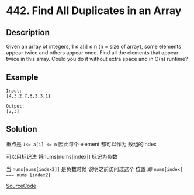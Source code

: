 # 442. Find All Duplicates in an Array

## Description

Given an array of integers, 1 ≤ a[i] ≤ n (n = size of array), some elements appear twice and others appear once.
Find all the elements that appear twice in this array.
Could you do it without extra space and in O(n) runtime?

## Example

```shell
Input:
[4,3,2,7,8,2,3,1]

Output:
[2,3]
```

## Solution

重点是 `1<= a[i] <= n`  因此每个 element 都可以作为 数组的index

可以用标记法 将nums[nums[index]] 标记为负数

当 `nums[nums[index2]]` 是负数时候  说明之前访问过这个 位置 即 `nums[index] === nums [index2]`

[SourceCode](./solution.js)
